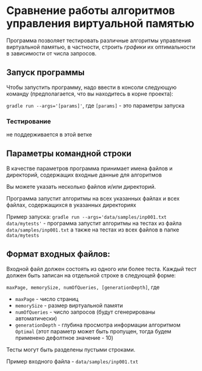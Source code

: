 # Сравнение работы алгоритмов управления виртуальной памятью

Программа позволяет тестировать различные алгоритмы управления виртуальной памятью, в частности, строить *графики* их оптимальности в зависимости от числа запросов.

## Запуск программы
 
Чтобы запустить программу, надо ввести в консоли следующую команду (предполагается, что вы находитесь в корне проекта):

  `gradle run --args='[params]'`, где `[params]` - это параметры запуска
 
### Тестирование

не поддерживается в этой ветке
  
## Параметры командной строки

В качестве параметров программа принимает имена файлов и директорий, содержащих входные данные для алгоритмов

Вы можете указать несколько файлов и/или директорий.

Программа запустит алгоритмы на всех указанных файлах и всех файлах, содержащихся в указанных директориях

Пример запуска:
  `gradle run --args='data/samples/inp001.txt data/mytests'` - программа запустит алгоритмы на тестах из файла `data/samples/inp001.txt` а также на тестах из всех файлов в папке `data/mytests`
  
## Формат входных файлов:

Входной файл должен состоять из одного или более теста. Каждый тест должен быть записан на отдельной строке в следующей форме:

 `maxPage, memorySize, numOfQueries, [generationDepth]`, где

* `maxPage` - число страниц
* `memorySize` - размер виртуальной памяти
* `numOfQueries` - число запросов (будут сгенерированы автоматически)
* `generationDepth` - глубина просмотра информации алгоритмом `Optimal` (этот параметр может быть пропущен, тогда будем применено дефолтное значение - 10)

Тесты могут быть разделены пустыми строками.

Пример входного файла - `data/samples/inp001.txt`
